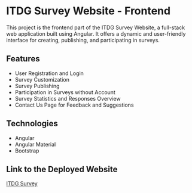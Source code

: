 # ITDG Survey Website - Frontend

This project is the frontend part of the ITDG Survey Website, a full-stack web application built using Angular. It offers a dynamic and user-friendly interface for creating, publishing, and participating in surveys.

## Features
- User Registration and Login
- Survey Customization
- Survey Publishing
- Participation in Surveys without Account
- Survey Statistics and Responses Overview
- Contact Us Page for Feedback and Suggestions

## Technologies
- Angular
- Angular Material
- Bootstrap

## Link to the Deployed Website
[ITDG Survey](https://itdg-customize-survey.netlify.app/)
